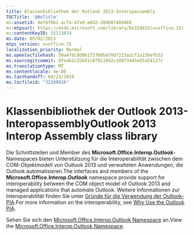 ```yaml
---
title: Klassenbibliothek der Outlook 2013-Interopassembly
TOCTitle: '@NoTitle'
ms:assetid: 4ef6f0b1-acfa-47a9-a0d2-20d68740d468
ms:mtpsurl: https://msdn.microsoft.com/library/Dn320433(v=office.15)
ms:contentKeyID: 55113874
ms.date: 09/02/2015
mtps_version: v=office.15
localization_priority: Normal
ms.openlocfilehash: 50a4fdc9d86175768b470d7215a2cf1a150efb32
ms.sourcegitcommit: 8fe462c32b91c87911942c188f3445e85a54137c
ms.translationtype: MT
ms.contentlocale: de-DE
ms.lasthandoff: 04/23/2019
ms.locfileid: "32269916"
---
```

# <a name="outlook-2013-interop-assembly-class-library"></a><span data-ttu-id="7f754-102">Klassenbibliothek der Outlook 2013-Interopassembly</span><span class="sxs-lookup"><span data-stu-id="7f754-102">Outlook 2013 Interop Assembly class library</span></span>

<span data-ttu-id="7f754-103">Die Schnittstellen und Member des **Microsoft.Office.Interop.Outlook**-Namespaces bieten Unterstützung für die Interoperabilität zwischen dem COM-Objektmodell von Outlook 2013 und verwalteten Anwendungen, die Outlook automatisieren.</span><span class="sxs-lookup"><span data-stu-id="7f754-103">The interfaces and members of the **Microsoft.Office.Interop.Outlook** namespace provide support for interoperability between the COM object model of Outlook 2013 and managed applications that automate Outlook.</span></span> <span data-ttu-id="7f754-104">Weitere Informationen zur Interoperabilität finden Sie unter [Gründe für die Verwendung der Outlook-PIA](why-use-the-outlook-pia.md).</span><span class="sxs-lookup"><span data-stu-id="7f754-104">For more information on the interoperability, see [Why Use the Outlook PIA](why-use-the-outlook-pia.md).</span></span>

<span data-ttu-id="7f754-105">Sehen Sie sich den [Microsoft.Office.Interop.Outlook Namespace](https://docs.microsoft.com/dotnet/api/microsoft.office.interop.outlook?view=outlook-pia) an.</span><span class="sxs-lookup"><span data-stu-id="7f754-105">View the [Microsoft.Office.Interop.Outlook Namespace](https://docs.microsoft.com/dotnet/api/microsoft.office.interop.outlook?view=outlook-pia).</span></span>

